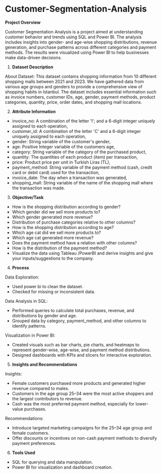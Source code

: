 # Customer-Segmentation-Analysis
**Project Overview**

Customer Segmentation Analysis is a project aimed at understanding customer behavior and trends using SQL and Power BI. The analysis includes insights into gender- and age-wise shopping distributions, revenue generation, and purchase patterns across different categories and payment methods. The results were visualized using Power BI to help businesses make data-driven decisions.

1. **Dataset Description**

About Dataset:
This dataset contains shopping information from 10 different shopping malls between 2021 and 2023. We have gathered data from various age groups and genders to provide a comprehensive view of shopping habits in Istanbul. The dataset includes essential information such as invoice numbers, customer IDs, age, gender, payment methods, product categories, quantity, price, order dates, and shopping mall locations.

2. **Attribute Information**
   
- invoice_no: A combination of the letter 'I'; and a 6-digit integer uniquely assigned to each operation,
- customer_id: A combination of the letter 'C' and a 6-digit integer uniquely assigned to each operation,
- gender: String variable of the customer's gender,
- age: Positive Integer variable of the customers age,
- category: String variable of the category of the purchased product,
- quantity: The quantities of each product (item) per transaction,
- price: Product price per unit in Turkish Liras (TL),
- payment_method: String variable of the payment method (cash, credit card or debit card) used for the transaction,
- invoice_date: The day when a transaction was generated,
- shopping_mall: String variable of the name of the shopping mall where the transaction was made.

3. **Objective/Task**

- How is the shopping distribution according to gender?
- Which gender did we sell more products to?
- Which gender generated more revenue?
- Distribution of purchase categories relative to other columns?
- How is the shopping distribution according to age?
- Which age cat did we sell more products to?
- Which age cat generated more revenue?
- Does the payment method have a relation with other columns?
- How is the distribution of the payment method?
- Visualize the data using Tableau /PowerBI and derive insights and give your inputs/suggestions to the company.

4. **Process**

 Data Exploration:
 - Used power bi to clean the dataset.
 - Checked for missing or inconsistent data.

 Data Analysis in SQL:
 - Performed queries to calculate total purchases, revenue, and distributions by gender and age.
 - Grouped data by category, payment_method, and other columns to identify patterns.

 Visualization in Power BI:
 - Created visuals such as bar charts, pie charts, and heatmaps to represent gender-wise, age-wise, and payment method distributions.
 - Designed dashboards with KPIs and slicers for interactive exploration.

5. **Insights and Recommendations**
   
 Insights:
 - Female customers purchased more products and generated higher revenue compared to males.
 - Customers in the age group 25–34 were the most active shoppers and the largest contributors to revenue.
 - Cash was the most preferred payment method, especially for lower-value purchases.

 Recommendations:
 - Introduce targeted marketing campaigns for the 25–34 age group and female customers.
 - Offer discounts or incentives on non-cash payment methods to diversify payment preferences.

6. **Tools Used**

- SQL for querying and data manipulation.
- Power BI for visualization and dashboard creation.
